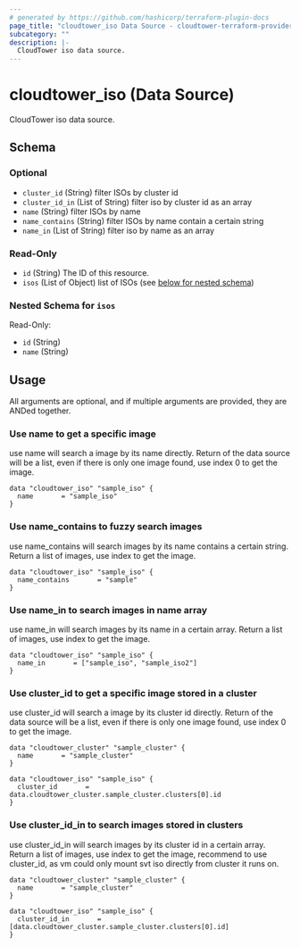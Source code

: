 ```yaml
---
# generated by https://github.com/hashicorp/terraform-plugin-docs
page_title: "cloudtower_iso Data Source - cloudtower-terraform-provider"
subcategory: ""
description: |-
  CloudTower iso data source.
---
```


# cloudtower_iso (Data Source)

CloudTower iso data source.



<!-- schema generated by tfplugindocs -->
## Schema

### Optional

- `cluster_id` (String) filter ISOs by cluster id
- `cluster_id_in` (List of String) filter iso by cluster id as an array
- `name` (String) filter ISOs by name
- `name_contains` (String) filter ISOs by name contain a certain string
- `name_in` (List of String) filter iso by name as an array

### Read-Only

- `id` (String) The ID of this resource.
- `isos` (List of Object) list of ISOs (see [below for nested schema](#nestedatt--isos))

<a id="nestedatt--isos"></a>
### Nested Schema for `isos`

Read-Only:

- `id` (String)
- `name` (String)


## Usage

All arguments are optional, and if multiple arguments are provided, they are ANDed together.

### Use name to get a specific image

use name will search a image by its name directly. Return of the data source will be a list, even if there is only one image found, use index 0 to get the image.

```hcl
data "cloudtower_iso" "sample_iso" {
  name       = "sample_iso"
}
```

### Use name_contains to fuzzy search images

use name_contains will search images by its name contains a certain string. Return a list of images, use index to get the image.

```hcl
data "cloudtower_iso" "sample_iso" {
  name_contains       = "sample"
}
```

### Use name_in to search images in name array

use name_in will search images by its name in a certain array. Return a list of images, use index to get the image.

```hcl
data "cloudtower_iso" "sample_iso" {
  name_in       = ["sample_iso", "sample_iso2"]
}
```

### Use cluster_id to get a specific image stored in a cluster

use cluster_id will search a image by its cluster id directly. Return of the data source will be a list, even if there is only one image found, use index 0 to get the image.

```hcl
data "cloudtower_cluster" "sample_cluster" {
  name       = "sample_cluster"
}

data "cloudtower_iso" "sample_iso" {
  cluster_id       = data.cloudtower_cluster.sample_cluster.clusters[0].id
}
```

### Use cluster_id_in to search images stored in clusters

use cluster_id_in will search images by its cluster id in a certain array. Return a list of images, use index to get the image, recommend to use cluster_id, as vm could only mount svt iso directly from cluster it runs on.

```hcl
data "cloudtower_cluster" "sample_cluster" {
  name       = "sample_cluster"
}

data "cloudtower_iso" "sample_iso" {
  cluster_id_in       = [data.cloudtower_cluster.sample_cluster.clusters[0].id]
}
```



